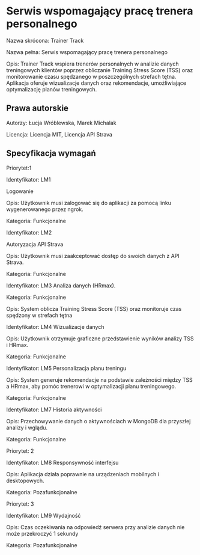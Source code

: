 
# Serwis wspomagający pracę trenera personalnego

Nazwa skrócona: Trainer Track

Nazwa pełna: Serwis wspomagający pracę trenera personalnego

Opis: Trainer Track wspiera trenerów personalnych w analizie danych treningowych klientów
poprzez obliczanie Training Stress Score (TSS) oraz monitorowanie czasu spędzanego w
poszczególnych strefach tętna. Aplikacja oferuje wizualizacje danych oraz rekomendacje,
umożliwiające optymalizację planów treningowych.

## Prawa autorskie

Autorzy: Łucja Wróblewska, Marek Michalak

Licencja: Licencja MIT, Licencja API Strava
## Specyfikacja wymagań

Priorytet:1

Identyfikator: LM1

Logowanie

Opis: Użytkownik musi zalogować się do aplikacji za pomocą linku wygenerowanego przez ngrok.

Kategoria: Funkcjonalne

Identyfikator: LM2

Autoryzacja API Strava

Opis: Użytkownik musi zaakceptować dostęp do swoich danych z API Strava.

Kategoria: Funkcjonalne

Identyfikator: LM3 Analiza danych
(HRmax).

Kategoria: Funkcjonalne

Opis: System oblicza Training Stress Score (TSS) oraz monitoruje czas spędzony w strefach tętna

Identyfikator: LM4 Wizualizacje danych

Opis: Użytkownik otrzymuje graficzne przedstawienie wyników analizy TSS i HRmax.

Kategoria: Funkcjonalne

Identyfikator: LM5 Personalizacja planu treningu

Opis: System generuje rekomendacje na podstawie zależności między TSS a HRmax, aby pomóc
trenerowi w optymalizacji planu treningowego.

Kategoria: Funkcjonalne

Identyfikator: LM7
Historia aktywności

Opis: Przechowywanie danych o aktywnościach w MongoDB dla przyszłej analizy i wglądu.

Kategoria: Funkcjonalne

Priorytet: 2

Identyfikator: LM8
Responsywność interfejsu

Opis: Aplikacja działa poprawnie na urządzeniach mobilnych i desktopowych.

Kategoria: Pozafunkcjonalne

Priorytet: 3

Identyfikator: LM9 Wydajność 

Opis: Czas oczekiwania na odpowiedź serwera przy analizie danych nie może przekroczyć 1 sekundy

Kategoria: Pozafunkcjonalne
